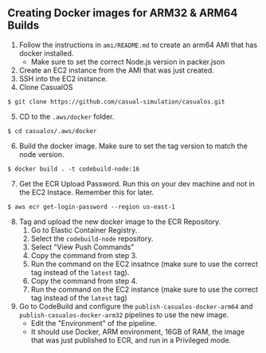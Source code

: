 ## Creating Docker images for ARM32 & ARM64 Builds

1. Follow the instructions in `ami/README.md` to create an arm64 AMI that has docker installed.
    - Make sure to set the correct Node.js version in packer.json
2. Create an EC2 instance from the AMI that was just created.
3. SSH into the EC2 instance.
4. Clone CasualOS

```
$ git clone https://github.com/casual-simulation/casualos.git
```

5. CD to the `.aws/docker` folder.

```
$ cd casualos/.aws/docker
```

6. Build the docker image. Make sure to set the tag version to match the node version.

```
$ docker build . -t codebuild-node:16
```

7. Get the ECR Upload Password. Run this on your dev machine and not in the EC2 Instace. Remember this for later.

```
$ aws ecr get-login-password --region us-east-1
```

8. Tag and upload the new docker image to the ECR Repository.
    1. Go to Elastic Container Registry.
    2. Select the `codebuild-node` repository.
    3. Select "View Push Commands"
    4. Copy the command from step 3.
    5. Run the command on the EC2 insatnce (make sure to use the correct tag instead of the `latest` tag).
    6. Copy the command from step 4.
    7. Run the command on the EC2 instance (make sure to use the correct tag instead of the `latest` tag)
9. Go to CodeBuild and configure the `publish-casualos-docker-arm64` and `publish-casualos-docker-arm32` pipelines to use the new image.
    - Edit the "Environment" of the pipeline.
    - It should use Docker, ARM environment, 16GB of RAM, the image that was just published to ECR, and run in a Privileged mode.
